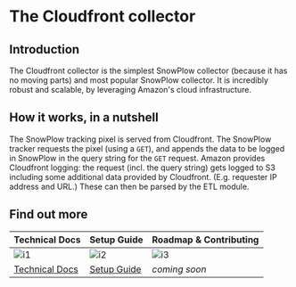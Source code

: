 # The Cloudfront collector

## Introduction

The Cloudfront collector is the simplest SnowPlow collector (because it has no moving parts) and most popular SnowPlow collector. It is incredibly robust and scalable, by leveraging Amazon's cloud infrastructure.

## How it works, in a nutshell

The SnowPlow tracking pixel is served from Cloudfront. The SnowPlow tracker requests the pixel (using a `GET`), and appends the data to be logged in SnowPlow in the query string for the `GET` request. Amazon provides Cloudfront logging: the request (incl. the query string) gets logged to S3 including some additional data provided by Cloudfront. (E.g. requester IP address and URL.) These can then be parsed by the ETL module.

## Find out more

| Technical Docs              | Setup Guide           | Roadmap & Contributing               |         
|-----------------------------|-----------------------|--------------------------------------|
| ![i1][techdocs-image]      | ![i2][setup-image]   | ![i3][roadmap-image]                |
| [Technical Docs][techdocs] | [Setup Guide][setup] | _coming soon_                        |

[setup]: https://github.com/snowplow/snowplow/wiki/Setting-up-the-Cloudfront-collector
[techdocs]: https://github.com/snowplow/snowplow/wiki/cloudfront-collector
[wiki]: https://github.com/snowplow/snowplow/wiki
[techdocs-image]: https://d3i6fms1cm1j0i.cloudfront.net/github/images/techdocs.png
[setup-image]: https://d3i6fms1cm1j0i.cloudfront.net/github/images/setup.png
[roadmap-image]: https://d3i6fms1cm1j0i.cloudfront.net/github/images/roadmap.png